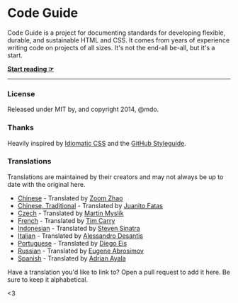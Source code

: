 # Code Guide

Code Guide is a project for documenting standards for developing flexible, durable, and sustainable HTML and CSS. It comes from years of experience writing code on projects of all sizes. It's not the end-all be-all, but it's a start.

**[Start reading ☞](http://mdo.github.io/code-guide)**

---

### License

Released under MIT by, and copyright 2014, @mdo.

### Thanks

Heavily inspired by [Idiomatic CSS](https://github.com/necolas/idiomatic-css) and the [GitHub Styleguide](http://github.com/styleguide).

### Translations

Translations are maintained by their creators and may not always be up to date with the original here.

- [Chinese](http://zoomzhao.github.io/code-guide/) - Translated by [Zoom Zhao](https://github.com/ZoomZhao)
- [Chinese, Traditional](http://juanitofatas.github.io/code-guide/) - Translated by [Juanito Fatas](https://github.com/JuanitoFatas)
- [Czech](http://smedzlatko.github.io/) - Translated by [Martin Myslík](https://github.com/Smedzlatko)
- [French](http://pixelastic.github.io/code-guide/) - Translated by [Tim Carry](https://github.com/pixelastic/)
- [Indonesian](http://diagramatics.github.io/code-guide-id) - Translated by [Steven Sinatra](http://diagramatics.me)
- [Italian](http://alessandro1997.github.io/code-guide/) - Translated by [Alessandro Desantis](https://github.com/alessandro1997)
- [Portuguese](http://diegoeis.github.io/code-guide/) - Translated by [Diego Eis](http://tableless.com.br/)
- [Russian](http://instanceofpro.github.io/code-guide/) - Translated by [Eugene Abrosimov](https://github.com/instanceofpro)
- [Spanish](http://adrianayala.mx/code-guide/es/) - Translated by [Adrian Ayala](http://adrianayala.mx/)

Have a translation you'd like to link to? Open a pull request to add it here. Be sure to keep it alphabetical.

<3
